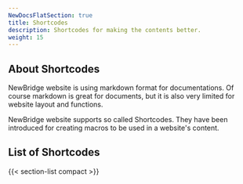 ```yaml
---
NewDocsFlatSection: true
title: Shortcodes
description: Shortcodes for making the contents better.
weight: 15
---
```


## About Shortcodes

NewBridge website is using markdown format for documentations. Of course markdown is great for documents, but it is also very limited for website layout and functions.

NewBridge website supports so called Shortcodes. They have been introduced for creating macros to be used in a website's content.

## List of Shortcodes

{{< section-list compact >}}
